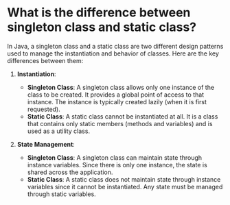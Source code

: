 # What is the difference between singleton class and static class?
In Java, a singleton class and a static class are two different design patterns used to manage the instantiation and behavior of classes. Here are the key differences between them:
1. **Instantiation**:
   - **Singleton Class**: A singleton class allows only one instance of the class to be created. It provides a global point of access to that instance. The instance is typically created lazily (when it is first requested).
   - **Static Class**: A static class cannot be instantiated at all. It is a class that contains only static members (methods and variables) and is used as a utility class.

2. **State Management**:
   - **Singleton Class**: A singleton class can maintain state through instance variables. Since there is only one instance, the state is shared across the application.
   - **Static Class**: A static class does not maintain state through instance variables since it cannot be instantiated. Any state must be managed through static variables.
